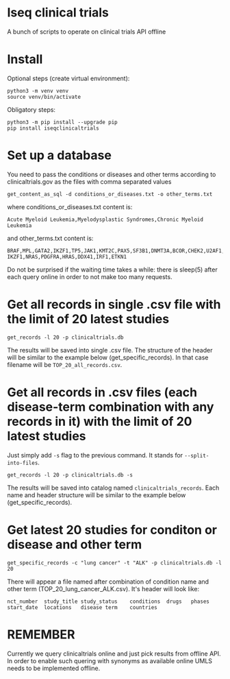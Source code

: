 # Iseq clinical trials

A bunch of scripts to operate on clinical trials API offline

# Install

Optional steps (create virtual environment):
```
python3 -m venv venv
source venv/bin/activate
```


Obligatory steps:
```
python3 -m pip install --upgrade pip
pip install iseqclinicaltrials
```

# Set up a database

You need to pass the conditions or diseases and other terms according to clinicaltrials.gov as the files with comma separated values

```
get_content_as_sql -d conditions_or_diseases.txt -o other_terms.txt
```

where conditions_or_diseases.txt content is:
```
Acute Myeloid Leukemia,Myelodysplastic Syndromes,Chronic Myeloid Leukemia
```

and other_terms.txt content is:
```
BRAF,MPL,GATA2,IKZF1,TP5,JAK1,KMT2C,PAX5,SF3B1,DNMT3A,BCOR,CHEK2,U2AF1,TGIF2LY,BIRC3,ASXL1,GNAS,RAD21,CREBBP,STAT5B,CEBPA,ZRSR2,RUNX1,CDKN2A,NFE2,STAG2,BTK,EZH2,AMELY,EP300,PPM1D,FBXW7,IDH2,NF1,NPM1,TET2,CUX1,GATA1,TP53,CTNNA1,AMELX,FLT3,PHF6,STAT3,BCORL1,CALR,JAK2,NOTCH1,ETV6,SETBP1,IDH1,SRSF2,WT1,KIT,MYD88,KRAS,TGIF2LX,JAK3,XPO1,SH2B3,CSF3R,CXCR4,PLCG2,CBL,KMT2A,ABL1,GNB1,PTPN11,PTEN,IDH2 IKZF1,NRAS,PDGFRA,HRAS,DDX41,IRF1,ETKN1
```

Do not be surprised if the waiting time takes a while: there is sleep(5) after each query online in order to not make too many requests.

# Get all records in single .csv file with the limit of 20 latest studies

```
get_records -l 20 -p clinicaltrials.db
```

The results will be saved into single .csv file. The structure of the header will be similar to the example below (get_specific_records). In that case filename will be `TOP_20_all_records.csv`.

# Get all records in .csv files (each disease-term combination with any records in it) with the limit of 20 latest studies

Just simply add `-s` flag to the previous command. It stands for `--split-into-files`.
```
get_records -l 20 -p clinicaltrials.db -s
```
The results will be saved into catalog named `clinicaltrials_records`. Each name and header structure will be similar to the example below (get_specific_records).

# Get latest 20 studies for conditon or disease and other term

```
get_specific_records -c "lung cancer" -t "ALK" -p clinicaltrials.db -l 20
```

There will appear a file named after combination of condition name and other term (TOP_20_lung_cancer_ALK.csv).
It's header will look like:
```
nct_number	study_title	study_status	conditions	drugs	phases	start_date	locations	disease	term	countries
```

# REMEMBER

Currently we query clinicaltrials online and just pick results from offline API.
In order to enable such quering with synonyms as available online UMLS needs to be implemented offline.
